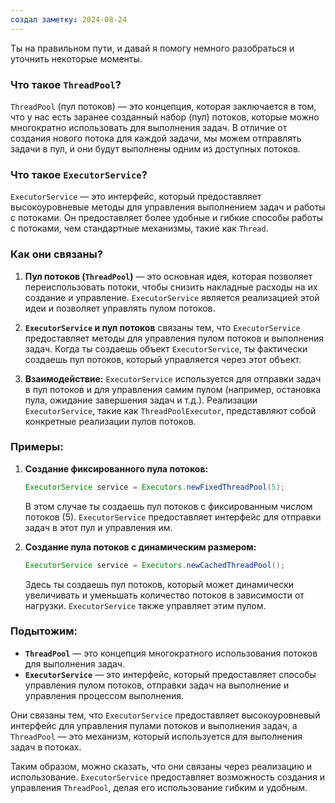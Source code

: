 ```yaml
---
создал заметку: 2024-08-24
---
```

Ты на правильном пути, и давай я помогу немного разобраться и уточнить некоторые моменты.

### Что такое `ThreadPool`?

`ThreadPool` (пул потоков) — это концепция, которая заключается в том, что у нас есть заранее созданный набор (пул) потоков, которые можно многократно использовать для выполнения задач. В отличие от создания нового потока для каждой задачи, мы можем отправлять задачи в пул, и они будут выполнены одним из доступных потоков.

### Что такое `ExecutorService`?

`ExecutorService` — это интерфейс, который предоставляет высокоуровневые методы для управления выполнением задач и работы с потоками. Он предоставляет более удобные и гибкие способы работы с потоками, чем стандартные механизмы, такие как `Thread`.

### Как они связаны?

1. **Пул потоков (`ThreadPool`)** — это основная идея, которая позволяет переиспользовать потоки, чтобы снизить накладные расходы на их создание и управление. `ExecutorService` является реализацией этой идеи и позволяет управлять пулом потоков.

2. **`ExecutorService` и пул потоков** связаны тем, что `ExecutorService` предоставляет методы для управления пулом потоков и выполнения задач. Когда ты создаешь объект `ExecutorService`, ты фактически создаешь пул потоков, который управляется через этот объект.

3. **Взаимодействие:** `ExecutorService` используется для отправки задач в пул потоков и для управления самим пулом (например, остановка пула, ожидание завершения задач и т.д.). Реализации `ExecutorService`, такие как `ThreadPoolExecutor`, представляют собой конкретные реализации пулов потоков.

### Примеры:

1. **Создание фиксированного пула потоков:**

   ```java
   ExecutorService service = Executors.newFixedThreadPool(5);
   ```

   В этом случае ты создаешь пул потоков с фиксированным числом потоков (5). `ExecutorService` предоставляет интерфейс для отправки задач в этот пул и управления им.

2. **Создание пула потоков с динамическим размером:**

   ```java
   ExecutorService service = Executors.newCachedThreadPool();
   ```

   Здесь ты создаешь пул потоков, который может динамически увеличивать и уменьшать количество потоков в зависимости от нагрузки. `ExecutorService` также управляет этим пулом.

### Подытожим:

- **`ThreadPool`** — это концепция многократного использования потоков для выполнения задач.
- **`ExecutorService`** — это интерфейс, который предоставляет способы управления пулом потоков, отправки задач на выполнение и управления процессом выполнения.

Они связаны тем, что `ExecutorService` предоставляет высокоуровневый интерфейс для управления пулами потоков и выполнения задач, а `ThreadPool` — это механизм, который используется для выполнения задач в потоках. 

Таким образом, можно сказать, что они связаны через реализацию и использование. `ExecutorService` предоставляет возможность создания и управления `ThreadPool`, делая его использование гибким и удобным.